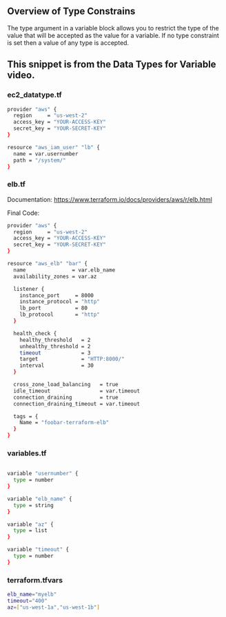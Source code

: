 ## Overview of Type Constrains
The type argument in a variable block allows you to restrict the type of the value that will be accepted as the value for a variable. If no type constraint is set then a value of any type is accepted.

## This snippet is from the Data Types for Variable video.

### ec2_datatype.tf

```sh
provider "aws" {
  region     = "us-west-2"
  access_key = "YOUR-ACCESS-KEY"
  secret_key = "YOUR-SECRET-KEY"
}

resource "aws_iam_user" "lb" {
  name = var.usernumber
  path = "/system/"
}

```
### elb.tf

Documentation:  https://www.terraform.io/docs/providers/aws/r/elb.html

Final Code:

```sh
provider "aws" {
  region     = "us-west-2"
  access_key = "YOUR-ACCESS-KEY"
  secret_key = "YOUR-SECRET-KEY"
}

resource "aws_elb" "bar" {
  name               = var.elb_name
  availability_zones = var.az

  listener {
    instance_port     = 8000
    instance_protocol = "http"
    lb_port           = 80
    lb_protocol       = "http"
  }

  health_check {
    healthy_threshold   = 2
    unhealthy_threshold = 2
    timeout             = 3
    target              = "HTTP:8000/"
    interval            = 30
  }

  cross_zone_load_balancing   = true
  idle_timeout                = var.timeout
  connection_draining         = true
  connection_draining_timeout = var.timeout

  tags = {
    Name = "foobar-terraform-elb"
  }
}
```
### variables.tf

```sh

variable "usernumber" {
  type = number
}

variable "elb_name" {
  type = string
}

variable "az" {
  type = list
}

variable "timeout" {
  type = number
}
```
### terraform.tfvars
```sh
elb_name="myelb"
timeout="400"
az=["us-west-1a","us-west-1b"]
```
